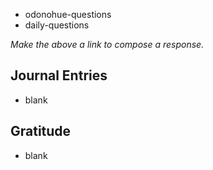 - odonohue-questions
- daily-questions

*Make the above a link to compose a response.*
## Journal Entries
-  blank

## Gratitude
- blank


